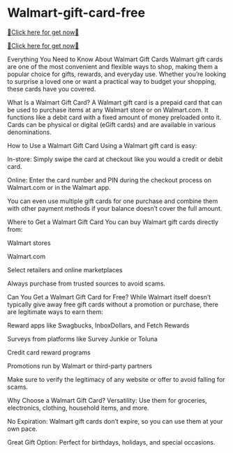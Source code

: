# Walmart-gift-card-free

[🎁Click here for get now🎁](https://liverewardss.com/walmart/)

[🎁Click here for get now🎁](https://liverewardss.com/walmart/)

Everything You Need to Know About Walmart Gift Cards
Walmart gift cards are one of the most convenient and flexible ways to shop, making them a popular choice for gifts, rewards, and everyday use. Whether you’re looking to surprise a loved one or want a practical way to budget your shopping, these cards have you covered.

What Is a Walmart Gift Card?
A Walmart gift card is a prepaid card that can be used to purchase items at any Walmart store or on Walmart.com. It functions like a debit card with a fixed amount of money preloaded onto it. Cards can be physical or digital (eGift cards) and are available in various denominations.

How to Use a Walmart Gift Card
Using a Walmart gift card is easy:

In-store: Simply swipe the card at checkout like you would a credit or debit card.

Online: Enter the card number and PIN during the checkout process on Walmart.com or in the Walmart app.

You can even use multiple gift cards for one purchase and combine them with other payment methods if your balance doesn’t cover the full amount.

Where to Get a Walmart Gift Card
You can buy Walmart gift cards directly from:

Walmart stores

Walmart.com

Select retailers and online marketplaces

Always purchase from trusted sources to avoid scams.

Can You Get a Walmart Gift Card for Free?
While Walmart itself doesn’t typically give away free gift cards without a promotion or purchase, there are legitimate ways to earn them:

Reward apps like Swagbucks, InboxDollars, and Fetch Rewards

Surveys from platforms like Survey Junkie or Toluna

Credit card reward programs

Promotions run by Walmart or third-party partners

Make sure to verify the legitimacy of any website or offer to avoid falling for scams.

Why Choose a Walmart Gift Card?
Versatility: Use them for groceries, electronics, clothing, household items, and more.

No Expiration: Walmart gift cards don’t expire, so you can use them at your own pace.

Great Gift Option: Perfect for birthdays, holidays, and special occasions.

